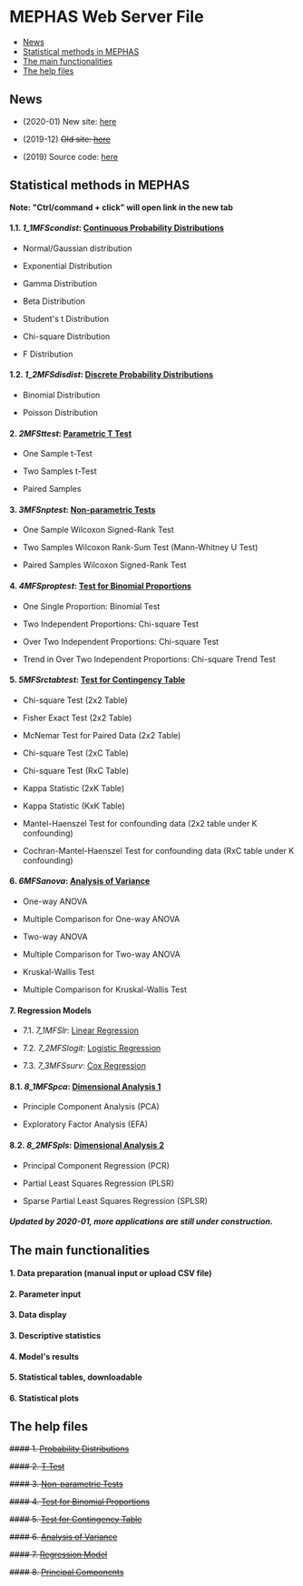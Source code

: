 # MEPHAS Web Server File 
<!-- MarkdownTOC -->

- [News](#news)
- [Statistical methods in MEPHAS](#statistical-methods-in-mephas)
- [The main functionalities](#the-main-functionalities)
- [The help files](#the-help-files)

<!-- /MarkdownTOC -->


<a id="news"></a>
## News 

- (2020-01) New site: [here](https://alain003.phs.osaka-u.ac.jp/mephas/)

- (2019-12) ~~Old site: [here](https://alain003.phs.osaka-u.ac.jp/mephas/index_old.html)~~

- (2019) Source code: [here](https://github.com/mephas/mephas_web)

<a id="statistical-methods-in-mephas"></a>
## Statistical methods in MEPHAS

**Note: "Ctrl/command + click" will open link in the new tab**

#### 1.1. *1_1MFScondist*: [Continuous Probability Distributions](https://alain003.phs.osaka-u.ac.jp/mephas_web/1_1MFScondist/)
  
- Normal/Gaussian distribution

- Exponential Distribution

- Gamma Distribution

- Beta Distribution

- Student's t Distribution

- Chi-square Distribution

- F Distribution

#### 1.2. *1_2MFSdisdist*: [Discrete Probability Distributions](https://alain003.phs.osaka-u.ac.jp/mephas_web/1_2MFSdisdist/)

- Binomial Distribution

- Poisson Distribution
       
#### 2. *2MFSttest*: [Parametric T Test](https://alain003.phs.osaka-u.ac.jp/mephas_web/2MFSttest/)
  
  - One Sample t-Test
  
  - Two Samples t-Test
  
  - Paired Samples

#### 3. *3MFSnptest*: [Non-parametric Tests](https://alain003.phs.osaka-u.ac.jp/mephas_web/3MFSnptest/)

  - One Sample Wilcoxon Signed-Rank Test
    
  - Two Samples Wilcoxon Rank-Sum Test (Mann-Whitney U Test)
    
  - Paired Samples Wilcoxon Signed-Rank Test

#### 4. *4MFSproptest*: [Test for Binomial Proportions](https://alain003.phs.osaka-u.ac.jp/mephas_web/4MFSproptest/)

  - One Single Proportion: Binomial Test
  
  - Two Independent Proportions: Chi-square Test
  
  - Over Two Independent Proportions: Chi-square Test

  - Trend in Over Two Independent Proportions: Chi-square Trend Test

#### 5. *5MFSrctabtest*: [Test for Contingency Table](https://alain003.phs.osaka-u.ac.jp/mephas_web/5MFSrctabtest/)

  - Chi-square Test (2x2 Table)

  - Fisher Exact Test (2x2 Table)
  
  - McNemar Test for Paired Data (2x2 Table)

  - Chi-square Test (2xC Table)

  - Chi-square Test (RxC Table)

  - Kappa Statistic (2xK Table)

  - Kappa Statistic (KxK Table)

  - Mantel-Haenszel Test for confounding data (2x2 table under K confounding)

  - Cochran-Mantel-Haenszel Test for confounding data (RxC table under K confounding)

#### 6. *6MFSanova*: [Analysis of Variance](https://alain003.phs.osaka-u.ac.jp/mephas_web/6MFSanova/)

  - One-way ANOVA

  - Multiple Comparison for One-way ANOVA
  
  - Two-way ANOVA

  - Multiple Comparison for Two-way ANOVA
  
  - Kruskal-Wallis Test 

  - Multiple Comparison for Kruskal-Wallis Test

#### 7. Regression Models

  - 7.1. *7_1MFSlr*: [Linear Regression](https://alain003.phs.osaka-u.ac.jp/mephas_web/7_1MFSlr/)
  
  - 7.2. *7_2MFSlogit*: [Logistic Regression](https://alain003.phs.osaka-u.ac.jp/mephas_web/7_2MFSlogit/)
  
  - 7.3. *7_3MFSsurv*: [Cox Regression](https://alain003.phs.osaka-u.ac.jp/mephas_web/7_3MFSsurv/)

#### 8.1. *8_1MFSpca*: [Dimensional Analysis 1](https://alain003.phs.osaka-u.ac.jp/mephas_web/8_1MFSpca/)

  - Principle Component Analysis (PCA)

  - Exploratory Factor Analysis (EFA)

#### 8.2. *8_2MFSpls*: [Dimensional Analysis 2](https://alain003.phs.osaka-u.ac.jp/mephas_web/8_2MFSpls/) 
  
  - Principal Component Regression (PCR)

  - Partial Least Squares Regression (PLSR)
  
  - Sparse Partial Least Squares Regression (SPLSR)


##### Updated by 2020-01, more applications are still under construction.

<a id="the-main-functionalities"></a>
## The main functionalities

#### 1. Data preparation (manual input or upload CSV file)

#### 2. Parameter input

#### 3. Data display

#### 3. Descriptive statistics

#### 4. Model's results

#### 5. Statistical tables, downloadable

#### 6. Statistical plots 

<a id="the-help-files"></a>
## The help files

<a id="1-probability-distributions-1"></a>
~~#### 1. [Probability Distributions](https://alain003.phs.osaka-u.ac.jp/mephas/help1.html)~~
 
<a id="2-t-test-1"></a>
~~#### 2. [T Test](https://alain003.phs.osaka-u.ac.jp/mephas/help2.html/)~~

<a id="3-non-parametric-tests-1"></a>
~~#### 3. [Non-parametric Tests](https://alain003.phs.osaka-u.ac.jp/mephas/help3.html/)~~

<a id="4-test-for-binomial-proportions-1"></a>
~~#### 4. [Test for Binomial Proportions](https://alain003.phs.osaka-u.ac.jp/mephas/help4.html/)~~

<a id="5-test-for-contingency-table-1"></a>
~~#### 5. [Test for Contingency Table](https://alain003.phs.osaka-u.ac.jp/mephas/help5.html/)~~

<a id="6-analysis-of-variance-1"></a>
~~#### 6. [Analysis of Variance](https://alain003.phs.osaka-u.ac.jp/mephas/help6.html/)~~

<a id="7-regression-model-1"></a>
~~#### 7. [Regression Model](https://alain003.phs.osaka-u.ac.jp/mephas/help7.html/)~~

<a id="8-principal-components-1"></a>
~~#### 8. [Principal Components](https://alain003.phs.osaka-u.ac.jp/mephas/help8.html/)~~
